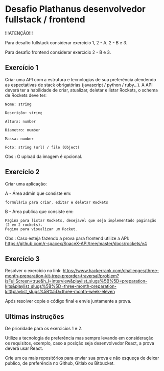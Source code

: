 
# Desafio Plathanus desenvolvedor fullstack / frontend

!!!ATENÇÃO!!!

Para desafio fullstack considerar exercício 1, 2 - A, 2 - B e 3.

Para desafio frontend considerar exercício 2 - B e 3.





## Exercício 1

Criar uma API com a estrutura e tecnologias de sua preferência atendendo as espectativas de stack obrigatórias
(javascript / python / ruby...). A API deverá ter a habilidade de criar, atualizar, deletar e listar Rockets,
o schema de Rockets deve ter:

    Nome: string

    Descrição: string

    Altura: number

    Diametro: number

    Massa: number

    Foto: string (url) / file (Object)

Obs.: O upload da imagem é opcional.



## Exercício 2

Criar uma aplicação:

A - Área admin que consiste em:
    
    formulário para criar, editar e deletar Rockets

B - Área publica que consiste em:
    
    Pagina para listar Rockets, desejavel que seja implementado paginação (2 em 2 rockets).
    Pagina para visualizar um Rocket.

Obs.: Caso esteja fazendo a prova para frontend utilize a API: https://github.com/r-spacex/SpaceX-API/tree/master/docs/rockets/v4
## Exercício 3

Resolver o exercício no link: https://www.hackerrank.com/challenges/three-month-preparation-kit-tree-preorder-traversal/problem?isFullScreen=true&h_l=interview&playlist_slugs%5B%5D=preparation-kits&playlist_slugs%5B%5D=three-month-preparation-kit&playlist_slugs%5B%5D=three-month-week-eleven

Após resolver copie o código final e envie juntamente a prova.
## Ultimas instruções

De prioridade para os exercicios 1 e 2.

Utilize a tecnologia de preferência mas sempre levando em consideração os requisitos, exemplo,
caso a posição seja desenvolvedor React, a prova deverá usar React.

Crie um ou mais repositórios para enviar sua prova e não esqueça de deixar publico, de preferência no Github, Gitlab ou Bitbucket.

